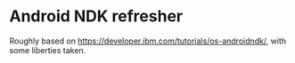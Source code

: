 # Android NDK refresher

Roughly based on <https://developer.ibm.com/tutorials/os-androidndk/>, with some liberties taken.